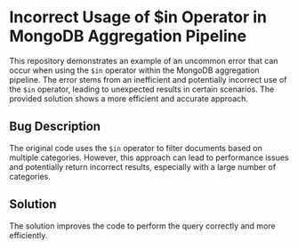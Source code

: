# Incorrect Usage of $in Operator in MongoDB Aggregation Pipeline
This repository demonstrates an example of an uncommon error that can occur when using the `$in` operator within the MongoDB aggregation pipeline. The error stems from an inefficient and potentially incorrect use of the `$in` operator, leading to unexpected results in certain scenarios.  The provided solution shows a more efficient and accurate approach.

## Bug Description
The original code uses the `$in` operator to filter documents based on multiple categories. However, this approach can lead to performance issues and potentially return incorrect results, especially with a large number of categories. 

## Solution
The solution improves the code to perform the query correctly and more efficiently.